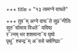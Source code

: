 +++
title = "१३ त्वमग्ने वाघते"

+++
तुव᳓म् अग्ने वाघ᳓ते सुप्र᳓णीतिः  
सुत᳓सोमाय विधते᳓ यविष्ठ  
र᳓त्नम् भर शशमाना᳓य घृष्वे  
पृथु᳓ श्चन्द्र᳓म् अ᳓वसे चर्षणिप्राः᳓